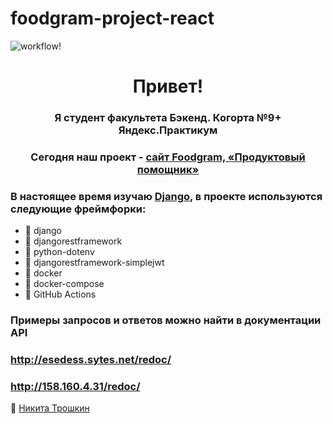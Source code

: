 # foodgram-project-react

![workflow!](https://github.com/KapkaDibab/foodgram-project-react/actions/workflows/main.yml/badge.svg)

<h1 align="center">Привет! </h1>
<h3 align="center">Я студент факультета Бэкенд. Когорта №9+ Яндекс.Практикум</h3>
<h3 align="center">Сегодня наш проект - <a href="https://github.com/KapkaDibab/foodgram-project-react" target="_blank">сайт Foodgram, «Продуктовый помощник»</a></h3>

<h3 align="left">В настоящее время изучаю <a href="https://www.djangoproject.com/" target="_blank" rel="noreferrer">Django</a>, в проекте используются следующие фреймфорки: </h3>

- 🔭 django
- 🔭 djangorestframework
- 🔭 python-dotenv
- 🔭 djangorestframework-simplejwt
- 🔭 docker
- 🔭 docker-compose
- 🔭 GitHub Actions


### Примеры запросов и ответов можно найти в документации API
### http://esedess.sytes.net/redoc/
### http://158.160.4.31/redoc/

🌱 [Никита Трошкин](https://github.com/KapkaDibab)